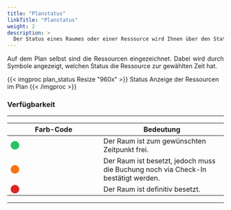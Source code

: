 ```yaml
---
title: "Planstatus"
linkTitle: "Planstatus"
weight: 2
description: >
  Der Status eines Raumes oder einer Ressource wird Ihnen über den Status angezeigt.
---
```

<p style="text-align: justify">
Auf dem Plan selbst sind die Ressourcen eingezeichnet. Dabei wird durch Symbole angezeigt, welchen Status die Ressource zur gewählten Zeit hat. </p>

{{< imgproc plan_status Resize "960x" >}}
Status Anzeige der Ressourcen im Plan
{{< /imgproc >}}

### Verfügbarkeit

---
| <div style="width:200px">Farb-Code</div>| Bedeutung|
| ------------- |-------------  |
| <div style="width:20px; height: 20px; border-radius: 999px; background-color: #22c55e;"></div>| Der Raum ist zum gewünschten Zeitpunkt frei. |
| <div style="width:20px; height: 20px; border-radius: 999px; background-color: #f97316;"></div>| Der Raum ist besetzt, jedoch muss die Buchung noch via Check-In bestätigt werden. |
| <div style="width:20px; height: 20px; border-radius: 999px; background-color: #dc2626;"></div>| Der Raum ist definitiv besetzt. |
---
